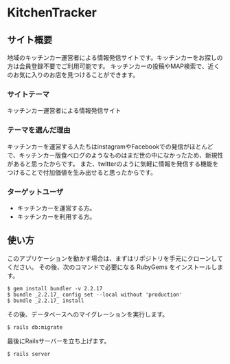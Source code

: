 # KitchenTracker

## サイト概要
地域のキッチンカー運営者による情報発信サイトです。キッチンカーをお探しの方は会員登録不要でご利用可能です。
キッチンカーの投稿やMAP検索で、近くのお気に入りのお店を見つけることができます。

### サイトテーマ
キッチンカー運営者による情報発信サイト

### テーマを選んだ理由
キッチンカーを運営する人たちはinstagramやFacebookでの発信がほとんどで、キッチンカー版食べログのようなものはまだ世の中になかったため、新規性があると思ったからです。
また、twitterのように気軽に情報を発信する機能をつけることで付加価値を生み出せると思ったからです。

### ターゲットユーザ
- キッチンカーを運営する方。
- キッチンカーを利用する方。

## 使い方

このアプリケーションを動かす場合は、まずはリポジトリを手元にクローンしてください。
その後、次のコマンドで必要になる RubyGems をインストールします。

```
$ gem install bundler -v 2.2.17
$ bundle _2.2.17_ config set --local without 'production'
$ bundle _2.2.17_ install
```

その後、データベースへのマイグレーションを実行します。

```
$ rails db:migrate
```

最後にRailsサーバーを立ち上げます。

```
$ rails server
```
